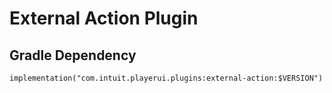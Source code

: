 # External Action Plugin

## Gradle Dependency

`implementation("com.intuit.playerui.plugins:external-action:$VERSION")`
